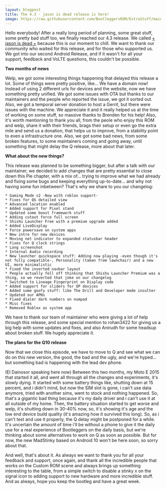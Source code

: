 ```yaml
---
layout: blogpost
title: The 4.3 - jason is dead release is here!
image: https://raw.githubusercontent.com/BootleggersROM/ExtraStuff/main/images/blogposts/bootleg_43_jason.png
---
```

Hello everybody! After a really long period of planning, some great stuff, some pretty bad stuff too, we finally reached our 4.3 release. We called [+ jason is dead +](https://nbbeats.bandcamp.com/track/jason-is-dead) because this is our moment to chill. We want to thank our community who waited for this release, and for those who supported us. We got into our second Android Release, and if it wasn't for all your support, feedback and VoLTE questions, this couldn't be possible.

**Two months of news**

Welp, we got some interesting things happening that delayed this release a lot. Some of things were pretty positive, like... We have a domain now! Instead of using 2 different urls for devices and the website, now we have something pretty unified. We got some issues with OTA but thanks to our maintainers and the people who reported the issue, we got it sorted out. Also, we got a temporal server donation to host a Gerrit, but there were issues with the machine. We appreciate it and it really helped us at the time of working on some stuff, so massive thanks to Brenden for his help! Also, it's worth mentioning to thank you all, from the peole who enjoy this ROM and welp, share it with their friends, brags their setup or even go the extra mile and send us a donation, that helps us to improve, from a stability point to even a infrastructure one. Also, we got some bad news, from some broken features, to some maintainers coming and going away, until something that might delay the Q release, more about that later.

**What about the new things?**

This release was planned to be something bigger, but after a talk with our maintainer, we decided to add changes that are pretty essential to close down this Pie chapter, with a mix of... trying to improve what we had already and fixing some bugs and keeping everything up-to-date... and why not having some fun inbetween?
That's why we share to you our changelog:

```
* Gaming Mode v2 -Now with roblox support-
* Fixes for QS detailed view
* Advanced location enabled
* Added support for Pixel stand
* Updated some boost framework stuff
* Adding cutout force full screen
* Shishu Launcher Free with a premium upgrade added
* Added LiveDisplay
* Force powersave on system apps
* New intro for new devices
* Moving net indicator to expanded statusbar header
* Fixes for Q clock strings
* Long screenshot
* Internal Audio recording
* New launcher quickspace stuff: Adding now playing -even though it's not fully compatible-, Personality (taken from lawnchair) and a new UI, more minimalistic
* Fixed the inverted navbar layout
* People actually fell off thinking that Shishu Launcher Premium was a thing, so we reverted that joke on our changelog
* Switched to Lineage Fingerprint on Display code
* Added support for sliders for OP devices
* Added some goofy stuff: like The Drill and Developer mode insulter
* Updated our APNs
* Fixed dialer dark numbers on numpad
* Misc fixes
* Removed Roblox as system app
```

We have to thank our team of maintainer who were giving a lot of help through this release, and some special mention to rohan3422 for giving us a big help with some updates and fixes, and also Anirudh for some headsup about broken stuff. We hugely appreciate it.

**The plans for the Q10 release**

Now that we close this episode, we have to move to Q and see what we can do on this new version, the good, the bad and the ugly, and we're hyped... but something bad is happening with the lead dev phone. 

(El Dainosor speaking here now) Between this two months, my Moto E 2015 that started it all, and went all through all the changes and experiments, it's slowly dying. It started with some battery things like, shutting down at 15 percent, and i didn't mind, but now the SIM slot is gone, i can't use data anymore, tried with another sims, went to stock and nothing happened. So, that's a gigantic bad thing because it's my daily driver and i can't use it at all outside of my home. Then, the battery situation started to get worse and welp, it's shutting down in 30-40% now, so, it's showing it's age and the low end device build quality (it's amazing how it survived this long). So, as i can't test and use it properly, the Q delay might be postponed for a while. It's uncertain the amount of time i'll be without a phone to give it the daily use for a real experience of Bootleggers on the daily basis, but we're thinking about some alternatives to work on Q as soon as possible. But for now, the new MadStinky based on Android 10 won't be here soon, so sorry about that.

And well, that's about it. As always we want to thank you for all your feedback and support, once again, and thank all the incredible people that works on the Custom ROM scene and always brings up something interesting to the table, from a simple switch to disable a stinky x on the signal icon to adding support to new hardware and more incredible stuff. And as always, hope you keep the bootleg and have a great week.
